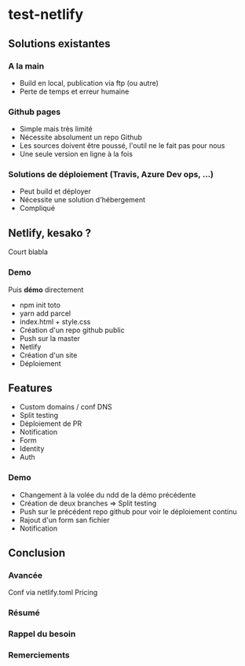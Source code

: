 # test-netlify

## Solutions existantes

### A la main
- Build en local, publication via ftp (ou autre)
- Perte de temps et erreur humaine

### Github pages
- Simple mais très limité
- Nécessite absolument un repo Github
- Les sources doivent être poussé, l'outil ne le fait pas pour nous
- Une seule version en ligne à la fois

### Solutions de déploiement (Travis, Azure Dev ops, ...)
- Peut build et déployer
- Nécessite une solution d'hébergement 
- Compliqué

## Netlify, kesako ?
Court blabla

### Demo
Puis **démo** directement
- npm init toto
- yarn add parcel
- index.html + style.css 
- Création d'un repo github public
- Push sur la master
- Netlify
- Création d'un site 
- Déploiement

## Features
- Custom domains / conf DNS
- Split testing
- Déploiement de PR
- Notification
- Form
- Identity
- Auth

### Demo
- Changement à la volée du ndd de la démo précédente
- Création de deux branches => Split testing
- Push sur le précédent repo github pour voir le déploiement continu
- Rajout d'un form san fichier
- Notification

## Conclusion

### Avancée
Conf via netlify.toml
Pricing

### Résumé

### Rappel du besoin

### Remerciements
